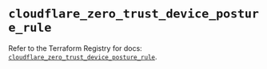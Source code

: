 # `cloudflare_zero_trust_device_posture_rule`

Refer to the Terraform Registry for docs: [`cloudflare_zero_trust_device_posture_rule`](https://registry.terraform.io/providers/cloudflare/cloudflare/5.0.0/docs/resources/zero_trust_device_posture_rule).
